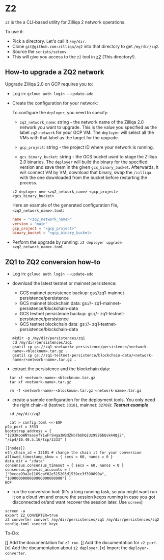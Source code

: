 # Z2

`z2` is the a CLI-based utility for Zilliqa 2 network operations.

To use it:

* Pick a directory. Let's call it `/my/dir`.
* Clone `git@github.com:zilliqa/zq2` into that directory to get `/my/dir/zq2`.
* Source the `scripts/setenv`.
* This will give you access to the `z2` tool in [z2](../z2/) (This directory!).

## How-to upgrade a ZQ2 network

Upgrade Zilliqa 2.0 on GCP requires you to:

 * Log in: `gcloud auth login --update-adc`
 *  Create the configuration for your network:

    To configure the `deployer`, you need to specify:

    - `zq2_network_name`: string - the network name of the Zilliqa 2.0 network you want to upgrade. This is the value you specified as the label `zq2-network` for your GCP VM. The `deployer` will select all the VMs with that label as the target for the upgrade.

    - `gcp_project`: string - the project ID where your network is running.

    - `gcs_binary_bucket`: string - the GCS bucket used to stage the Zilliqa 2.0 binaries. The `deployer` will build the binary for the specified version and save them in the given `gcs_binary_bucket`. Afterwards, it will connect VM by VM, download that binary, swap the `/zilliqa` with the one downloaded from the bucket before restarting the process.

    ```
    z2 deployer new <zq2_network_name> <gcp_project> <gcs_binary_bucket>
    ```

    Here an example of the generated configuration file, `<zq2_network_name>.toml`:

    ```toml
    name = "<zq2_network_name>"
    version = "main"
    gcp_project = "<gcp_project>"
    binary_bucket = "<gcp_binary_bucket>
    ```

 * Perform the upgrade by running: `z2 deployer upgrade <zq2_network_name>.toml`

## ZQ1 to ZQ2 conversion how-to

* Log in: `gcloud auth login --update-adc`
* download the latest testnet or mainnet persistence:

  - GCS mainnet persistence backup: gs://zq1-mainnet-persistence/persistence
  - GCS mainnet blockchain data: gs://- zq1-mainnet-persistence/blockchain-data
  - GCS testnet persistence backup: gs://- zq1-testnet-persistence/persistence
  - GCS testnet blockchain data: gs://- zq1-testnet-persistence/blockchain-data
  
  ```
  mkdir -p /my/dir/persistences/zq1
  cd /my/dir/persistences/zq1
  gsutil cp gs://zq1-<network>-persistence/persistence/<network-name>-<blocknum>.tar.gz .
  gsutil cp gs://zq1-testnet-persistence/blockchain-data/<network-name>/<network-name>.tar.gz .
  ```
* extract the persistence and the blockchain data:
```
  tar xf <network-name>-<blocknum>.tar.gz
  tar xf <network-name>.tar.gz

  rm -f <network-name>-<blocknum>.tar.gz <network-name>.tar.gz
```

* create a sample configuration for the deployment tools. You only need the right chain-id (testnet: `33101`, mainnet: `32769`):
  ___Testnet example___
``` 
  cd /my/dir/zq2

  cat > config.toml <<-EOF
p2p_port = 3333
bootstrap_address = [ "12D3KooWNYaasyfY1wFrSHga3WBdZkb7bGhQiUz9926bQvk4HQj2", "/ip4/10.40.5.16/tcp/3333" ]

[[nodes]]
eth_chain_id = 33101 # change the chain it for your conversion
allowed_timestamp_skew = { secs = 60, nanos = 0 }
data_dir = "/data"
consensus.consensus_timeout = { secs = 60, nanos = 0 }
consensus.genesis_accounts = [ ["0xcca93a2e1169caf02e515203d1539cc3f390890a", "1000000000000000000000000"] ]
EOF
```

* run the conversion tool:
(It's a long running task, so you might want run it on a cloud vm and ensure
the session keeps running in case you got disconnected or/and want recover the
session later. Use `screen`)

```
screen -a
export Z2_CONVERTER=true
z2 converter convert /my/dir/persistences/zq1 /my/dir/persistences/zq2 config.toml <secret key>
```

To-Do:

[] Add the documentation for `z2 run`.
[] Add the documentation for `z2 perf`.
[x] Add the documentation about `z2 deployer`.
[x] Import the `deployer-converter`.